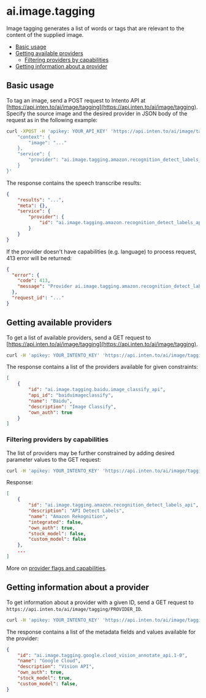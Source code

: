 # ai.image.tagging

Image tagging generates a list of words or tags that are relevant to the content of the supplied image.

<!-- TOC depthFrom:2 -->

- [Basic usage](#basic-usage)
- [Getting available providers](#getting-available-providers)
    - [Filtering providers by capabilities](#filtering-providers-by-capabilities)
- [Getting information about a provider](#getting-information-about-a-provider)

<!-- /TOC -->

## Basic usage

To tag an image, send a POST request to Intento API at [https://api.inten.to/ai/image/tagging](https://api.inten.to/ai/image/tagging). Specify the source image and the desired provider in JSON body of the request as in the following example:

```sh
curl -XPOST -H 'apikey: YOUR_API_KEY' 'https://api.inten.to/ai/image/tagging' -d '{
    "context": {
        "image": "..."
    },
    "service": {
        "provider": "ai.image.tagging.amazon.recognition_detect_labels_api"
    }
}'
```

The response contains the speech transcribe results:

```json
{
    "results": "...",
    "meta": {},
    "service": {
        "provider": {
            "id": "ai.image.tagging.amazon.recognition_detect_labels_api"
        }
    }
}
```

If the provider doesn't have capabilities (e.g. language) to process request, 413 error will be returned:

```json
{
  "error": {
    "code": 413,
    "message": "Provider ai.image.tagging.amazon.recognition_detect_labels_api constraint(s) violated."
  },
  "request_id": "..."
}
```

## Getting available providers

To get a list of available providers, send a GET request to [https://api.inten.to/ai/image/tagging](https://api.inten.to/ai/image/tagging).

```sh
curl -H 'apikey: YOUR_INTENTO_KEY' 'https://api.inten.to/ai/image/tagging'
```

The response contains a list of the providers available for given constraints:

```json
[
    {
        "id": "ai.image.tagging.baidu.image_classify_api",
        "api_id": "baiduimageclassify",
        "name": "Baidu",
        "description": "Image Classify",
        "own_auth": true
    }
]
```

### Filtering providers by capabilities

The list of providers may be further constrained by adding desired parameter values to the GET request:

```sh
curl -H 'apikey: YOUR_INTENTO_KEY' 'https://api.inten.to/ai/image/tagging?language=ru'
```

Response:

```json
[
    {
        "id": "ai.image.tagging.amazon.recognition_detect_labels_api",
        "description": "API Detect Labels",
        "name": "Amazon Rekognition",
        "integrated": false,
        "own_auth": true,
        "stock_model": false,
        "custom_model": false
    },
    ...
]
```

More on [provider flags and capabilities](providers.md).

## Getting information about a provider

To get information about a provider with a given ID, send a GET request to `https://api.inten.to/ai/image/tagging/PROVIDER_ID`.

```sh
curl -H 'apikey: YOUR_INTENTO_KEY' 'https://api.inten.to/ai/image/tagging/ai.image.tagging.google.cloud_vision_annotate_api.1-0'
```

The response contains a list of the metadata fields and values available for the provider:

```json
{
    "id": "ai.image.tagging.google.cloud_vision_annotate_api.1-0",
    "name": "Google Cloud",
    "description": "Vision API",
    "own_auth": true,
    "stock_model": true,
    "custom_model": false,
}
```

